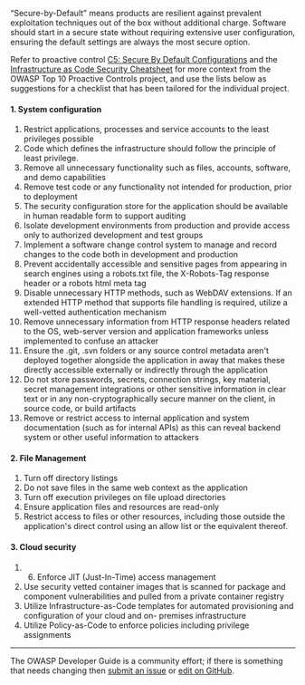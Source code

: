“Secure-by-Default” means products are resilient against prevalent exploitation techniques out of the box
without additional charge. Software should start in a secure state without requiring extensive user configuration,
ensuring the default settings are always the most secure option.

Refer to proactive control [C5: Secure By Default Configurations][control5] and the
[Infrastructure as Code Security Cheatsheet][csproactive-c5]
for more context from the OWASP Top 10 Proactive Controls project,
and use the lists below as suggestions for a checklist that has been tailored for the individual project.

#### 1. System configuration

1. Restrict applications, processes and service accounts to the least privileges possible
2. Code which defines the infrastructure should follow the principle of least privilege.
3. Remove all unnecessary functionality such as files, accounts, software, and demo capabilities
4. Remove test code or any functionality not intended for production, prior to deployment
5. The security configuration store for the application should be available in human readable form to support auditing
6. Isolate development environments from production and provide access only to authorized development and test groups
7. Implement a software change control system to manage and record changes to the code both in development and production
8. Prevent accidentally accessible and sensitive pages from appearing in search engines using a robots.txt file,
    the X-Robots-Tag response header or a robots html meta tag
10. Disable unnecessary HTTP methods, such as WebDAV extensions. If an extended HTTP method that supports file handling is
    required, utilize a well-vetted authentication mechanism
12. Remove unnecessary information from HTTP response headers related to the OS, web-server version and application
    frameworks unless implemented to confuse an attacker
14. Ensure the .git, .svn folders or any source control metadata aren't deployed together alongside the application in
    away that makes these directly accessible externally or indirectly through the application
16. Do not store passwords, secrets, connection strings, key material, secret management integrations or other
    sensitive information in clear text or in any non-cryptographically secure manner on the client, in source code, or build artifacts
18. Remove or restrict access to internal application and system documentation (such as for internal APIs) as this can
    reveal backend system or other useful information to attackers

#### 2. File Management

1. Turn off directory listings
2. Do not save files in the same web context as the application
3. Turn off execution privileges on file upload directories
4. Ensure application files and resources are read-only
5. Restrict access to files or other resources, including those outside the application's direct control using an allow list
    or the equivalent thereof.

#### 3. Cloud security

1. 6. Enforce JIT (Just-In-Time) access management
2. Use security vetted container images that is scanned for package and component vulnerabilities and pulled from a private
    container registry
4. Utilize Infrastructure-as-Code templates for automated provisioning and configuration of your cloud and on-
    premises infrastructure
6. Utilize Policy-as-Code to enforce policies including privilege assignments

----

The OWASP Developer Guide is a community effort; if there is something that needs changing
then [submit an issue][issue060201] or [edit on GitHub][edit060201].

[control5]: https://top10proactive.owasp.org/the-top-10/c5-secure-by-default/
[csproactive-c5]: https://cheatsheetseries.owasp.org/cheatsheets/Infrastructure_as_Code_Security_Cheat_Sheet.html
[edit060201]: https://github.com/OWASP/DevGuide/blob/main/docs/en/04-design/02-web-app-checklist/01-secure-by-default.md
[issue060201]: https://github.com/OWASP/DevGuide/issues/new?labels=enhancement&template=request.md&title=Update:%2004-design/02-web-app-checklist/01-secure-by-default

